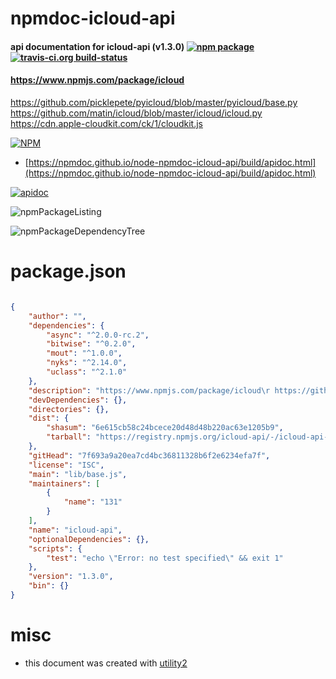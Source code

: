 # npmdoc-icloud-api

#### api documentation for  icloud-api (v1.3.0)  [![npm package](https://img.shields.io/npm/v/npmdoc-icloud-api.svg?style=flat-square)](https://www.npmjs.org/package/npmdoc-icloud-api) [![travis-ci.org build-status](https://api.travis-ci.org/npmdoc/node-npmdoc-icloud-api.svg)](https://travis-ci.org/npmdoc/node-npmdoc-icloud-api)

#### https://www.npmjs.com/package/icloud https://github.com/picklepete/pyicloud/blob/master/pyicloud/base.py https://github.com/matin/icloud/blob/master/icloud/icloud.py https://cdn.apple-cloudkit.com/ck/1/cloudkit.js

[![NPM](https://nodei.co/npm/icloud-api.png?downloads=true&downloadRank=true&stars=true)](https://www.npmjs.com/package/icloud-api)

- [https://npmdoc.github.io/node-npmdoc-icloud-api/build/apidoc.html](https://npmdoc.github.io/node-npmdoc-icloud-api/build/apidoc.html)

[![apidoc](https://npmdoc.github.io/node-npmdoc-icloud-api/build/screenCapture.buildCi.browser.%252Ftmp%252Fbuild%252Fapidoc.html.png)](https://npmdoc.github.io/node-npmdoc-icloud-api/build/apidoc.html)

![npmPackageListing](https://npmdoc.github.io/node-npmdoc-icloud-api/build/screenCapture.npmPackageListing.svg)

![npmPackageDependencyTree](https://npmdoc.github.io/node-npmdoc-icloud-api/build/screenCapture.npmPackageDependencyTree.svg)



# package.json

```json

{
    "author": "",
    "dependencies": {
        "async": "^2.0.0-rc.2",
        "bitwise": "^0.2.0",
        "mout": "^1.0.0",
        "nyks": "^2.14.0",
        "uclass": "^2.1.0"
    },
    "description": "https://www.npmjs.com/package/icloud\r https://github.com/picklepete/pyicloud/blob/master/pyicloud/base.py\r https://github.com/matin/icloud/blob/master/icloud/icloud.py\r https://cdn.apple-cloudkit.com/ck/1/cloudkit.js",
    "devDependencies": {},
    "directories": {},
    "dist": {
        "shasum": "6e615cb58c24bcece20d48d48b220ac63e1205b9",
        "tarball": "https://registry.npmjs.org/icloud-api/-/icloud-api-1.3.0.tgz"
    },
    "gitHead": "7f693a9a20ea7cd4bc36811328b6f2e6234efa7f",
    "license": "ISC",
    "main": "lib/base.js",
    "maintainers": [
        {
            "name": "131"
        }
    ],
    "name": "icloud-api",
    "optionalDependencies": {},
    "scripts": {
        "test": "echo \"Error: no test specified\" && exit 1"
    },
    "version": "1.3.0",
    "bin": {}
}
```



# misc
- this document was created with [utility2](https://github.com/kaizhu256/node-utility2)
